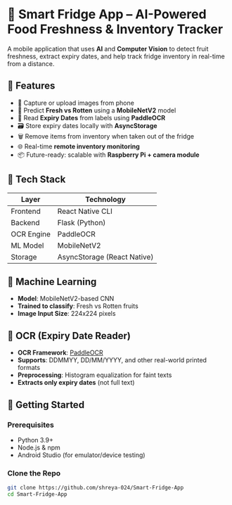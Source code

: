 # 🧊 Smart Fridge App – AI-Powered Food Freshness & Inventory Tracker

A mobile application that uses **AI** and **Computer Vision** to detect fruit freshness, extract expiry dates, and help track fridge inventory in real-time from a distance.

## 📱 Features

- 📸 Capture or upload images from phone
- 🍎 Predict **Fresh vs Rotten** using a **MobileNetV2** model
- 🧾 Read **Expiry Dates** from labels using **PaddleOCR**
- 🗃️ Store expiry dates locally with **AsyncStorage**
- 🗑️ Remove items from inventory when taken out of the fridge
- 🌐 Real-time **remote inventory monitoring**
- 📦 Future-ready: scalable with **Raspberry Pi + camera module**

## 🔧 Tech Stack

| Layer       | Technology          |
|-------------|---------------------|
| Frontend    | React Native CLI    |
| Backend     | Flask (Python)      |
| OCR Engine  | PaddleOCR           |
| ML Model    | MobileNetV2         |
| Storage     | AsyncStorage (React Native) |

## 🧠 Machine Learning

- **Model**: MobileNetV2-based CNN
- **Trained to classify**: Fresh vs Rotten fruits
- **Image Input Size**: 224x224 pixels

## 🧾 OCR (Expiry Date Reader)

- **OCR Framework**: [PaddleOCR](https://github.com/PaddlePaddle/PaddleOCR)
- **Supports**: DDMMYY, DD/MM/YYYY, and other real-world printed formats
- **Preprocessing**: Histogram equalization for faint texts
- **Extracts only expiry dates** (not full text)

## 🚀 Getting Started

### Prerequisites

- Python 3.9+
- Node.js & npm
- Android Studio (for emulator/device testing)

### Clone the Repo

```bash
git clone https://github.com/shreya-024/Smart-Fridge-App
cd Smart-Fridge-App
